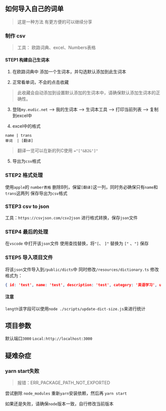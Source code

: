 ## 如何导入自己的词单
> 这是一种方法 有更方便的可以继续分享

### 制作 csv

> 工具： 欧路词典、excel、Numbers表格

#### STEP1 构建自己生词本
1. 在欧路词典中 添加一个生词本，并勾选默认添加到此生词本

2. 正常看单词，不会的点击收藏
> 此收藏会自动添加到设置默认添加的生词本中，请确保默认添加生词本的正确性。

3. 登陆`my.eudic.net` --> 我的生词本 --> 生词本工具 --> 打印当前列表 --> 复制到excel中

4. excel中的格式
```
name | trans
单词	| [翻译]
```
> 翻译一览可以在新的列C使用 `="["&B2&"]"`

5. 导出为`csv`格式

### STEP2 格式处理

使用`apple`的 `number表格` 删除B列，保留`[翻译]`这一列，同时务必确保只有`name`和 `trans`这两列
保存导出为`csv`格式

### STEP3 csv to json

工具：`https://csvjson.com/csv2json`
进行格式转换，保存`json`文件

### STEP4 最后的处理

在`vscode` 中打开该`json`文件
使用查找替换，将`"[`、 `]"` 替换为 `["` 、`"]`
保存

### STEP5 导入项目文件
将该`json`文件导入到`/public/dicts`中
同时修改`/resources/dictionary.ts`
修改格式为：

```json
{ id: 'test', name: 'test', description: 'test', category: '英语学习', url: './dicts/test.json', length: 0 },
```
#### 注意
`length`该字段可以使用`node ./scripts/update-dict-size.js`来进行统计

## 项目参数

默认端口`3000`
`Local:http://localhost:3000`
## 疑难杂症

### yarn start失败
> 报错：ERR_PACKAGE_PATH_NOT_EXPORTED

尝试删除 `node_modules` 重新`yarn`安装依赖，然后再 `yarn start` 

如果还是失败，请确保`node`版本一致，自行修改当前版本
